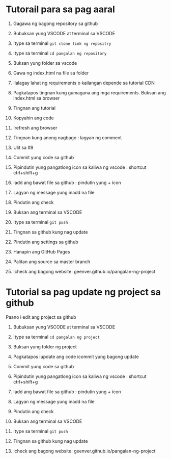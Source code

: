 # Tutorail para sa pag aaral

1. Gagawa ng bagong repository sa github
2. Bubuksan yung VSCODE at terminal sa VSCODE
3. Itype sa terminal `git clone link ng repositry`
4. Itype sa terminal `cd pangalan ng repository`
5. Buksan yung folder sa vscode
6. Gawa ng index.html na file sa folder
7. Ilalagay lahat ng requirements o kailangan depende sa tutorial CDN
8. Pagkatapos tingnan kung gumagana ang mga requirements. Buksan ang index.html sa browser 


9. Tingnan ang tutorial
10. Kopyahin ang code
11. Irefresh ang browser
12. Tingnan kung anong nagbago : lagyan ng comment 
13. Ulit sa #9 

14. Commit yung code sa github
15. Pipindutin yung pangatlong icon sa kaliwa ng vscode : shortcut ctrl+shift+g
16. Iadd ang bawat file sa github : pindutin yung + icon
17. Lagyan ng message yung inadd na file
18. Pindutin ang check
19. Buksan ang terminal sa VSCODE
20. Itype sa terminal `git push`


21. Tingnan sa github kung nag update
22. Pindutin ang settings sa github
23. Hanapin ang GitHub Pages
24. Palitan ang source sa master branch
25. Icheck ang bagong website: geenver.github.io/pangalan-ng-project

# Tutorial sa pag update ng project sa github

Paano i edit ang project sa github


1. Bubuksan yung VSCODE at terminal sa VSCODE
2. Itype sa terminal `cd pangalan ng project`
3. Buksan yung folder ng project
4. Pagkatapos iupdate ang code icommit yung bagong update 

5. Commit yung code sa github
6. Pipindutin yung pangatlong icon sa kaliwa ng vscode : shortcut ctrl+shift+g
7. Iadd ang bawat file sa github : pindutin yung + icon
8. Lagyan ng message yung inadd na file
9. Pindutin ang check
10. Buksan ang terminal sa VSCODE
11. Itype sa terminal `git push`
12. Tingnan sa github kung nag update
13. Icheck ang bagong website: geenver.github.io/pangalan-ng-project
